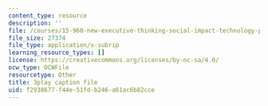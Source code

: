 ```yaml
---
content_type: resource
description: ''
file: /courses/15-960-new-executive-thinking-social-impact-technology-projects-fall-2017-spring-2018/f2938677f44e51fdb246a61ac6b82cce_HaySEpWEsdU.vtt
file_size: 27374
file_type: application/x-subrip
learning_resource_types: []
license: https://creativecommons.org/licenses/by-nc-sa/4.0/
ocw_type: OCWFile
resourcetype: Other
title: 3play caption file
uid: f2938677-f44e-51fd-b246-a61ac6b82cce
---
```

